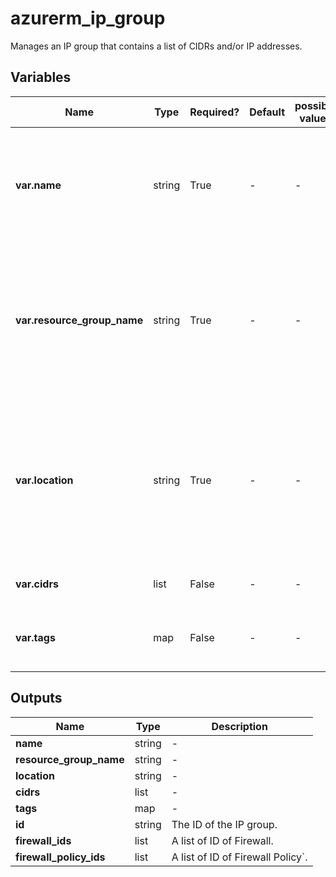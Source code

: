 # azurerm_ip_group

Manages an IP group that contains a list of CIDRs and/or IP addresses.

## Variables

| Name | Type | Required? | Default  | possible values | Description |
| ---- | ---- | --------- | -------- | ----------- | ----------- |
| **var.name** | string | True | -  |  -  | Specifies the name of the IP group. Changing this forces a new resource to be created. | 
| **var.resource_group_name** | string | True | -  |  -  | The name of the resource group in which to create the IP group. Changing this forces a new resource to be created. | 
| **var.location** | string | True | -  |  -  | Specifies the supported Azure location where the resource exists. Changing this forces a new resource to be created. | 
| **var.cidrs** | list | False | -  |  -  | A list of CIDRs or IP addresses. | 
| **var.tags** | map | False | -  |  -  | A mapping of tags to assign to the resource. | 



## Outputs

| Name | Type | Description |
| ---- | ---- | --------- | 
| **name** | string  | - | 
| **resource_group_name** | string  | - | 
| **location** | string  | - | 
| **cidrs** | list  | - | 
| **tags** | map  | - | 
| **id** | string  | The ID of the IP group. | 
| **firewall_ids** | list  | A list of ID of Firewall. | 
| **firewall_policy_ids** | list  | A list of ID of Firewall Policy`. | 